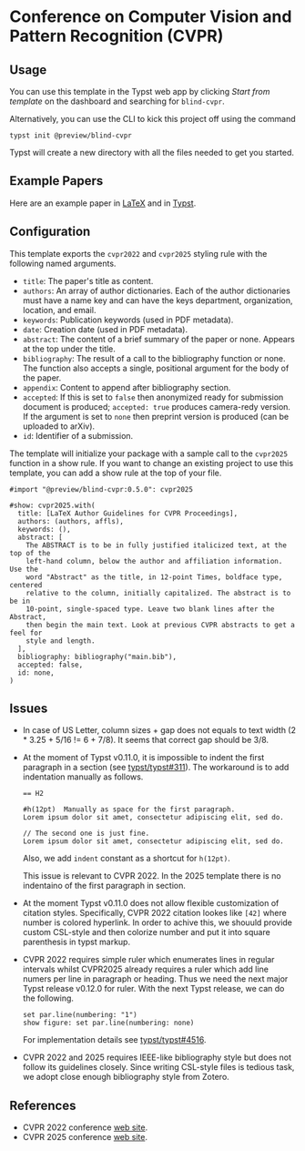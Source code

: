 # Conference on Computer Vision and Pattern Recognition (CVPR)

## Usage

You can use this template in the Typst web app by clicking _Start from
template_ on the dashboard and searching for `blind-cvpr`.

Alternatively, you can use the CLI to kick this project off using the command

```shell
typst init @preview/blind-cvpr
```

Typst will create a new directory with all the files needed to get you started.

## Example Papers

Here are an example paper in [LaTeX][1] and in [Typst][2].

## Configuration

This template exports the `cvpr2022` and `cvpr2025` styling rule with the
following named arguments.

- `title`: The paper's title as content.
- `authors`: An array of author dictionaries. Each of the author dictionaries
  must have a name key and can have the keys department, organization,
  location, and email.
- `keywords`: Publication keywords (used in PDF metadata).
- `date`: Creation date (used in PDF metadata).
- `abstract`: The content of a brief summary of the paper or none. Appears at
  the top under the title.
- `bibliography`: The result of a call to the bibliography function or none.
  The function also accepts a single, positional argument for the body of the
  paper.
- `appendix`: Content to append after bibliography section.
- `accepted`: If this is set to `false` then anonymized ready for submission
  document is produced; `accepted: true` produces camera-redy version. If
  the argument is set to `none` then preprint version is produced (can be
  uploaded to arXiv).
- `id`: Identifier of a submission.

The template will initialize your package with a sample call to the `cvpr2025`
function in a show rule. If you want to change an existing project to use this
template, you can add a show rule at the top of your file.

```typst
#import "@preview/blind-cvpr:0.5.0": cvpr2025

#show: cvpr2025.with(
  title: [LaTeX Author Guidelines for CVPR Proceedings],
  authors: (authors, affls),
  keywords: (),
  abstract: [
    The ABSTRACT is to be in fully justified italicized text, at the top of the
    left-hand column, below the author and affiliation information. Use the
    word "Abstract" as the title, in 12-point Times, boldface type, centered
    relative to the column, initially capitalized. The abstract is to be in
    10-point, single-spaced type. Leave two blank lines after the Abstract,
    then begin the main text. Look at previous CVPR abstracts to get a feel for
    style and length.
  ],
  bibliography: bibliography("main.bib"),
  accepted: false,
  id: none,
)
```

## Issues

- In case of US Letter, column sizes + gap does not equals to text width (2 *
  3.25 + 5/16 != 6 + 7/8). It seems that correct gap should be 3/8.

- At the moment of Typst v0.11.0, it is impossible to indent the first paragraph
  in a section (see [typst/typst#311][3]). The workaround is to add indentation
  manually as follows.

  ```typst
  == H2

  #h(12pt)  Manually as space for the first paragraph.
  Lorem ipsum dolor sit amet, consectetur adipiscing elit, sed do.

  // The second one is just fine.
  Lorem ipsum dolor sit amet, consectetur adipiscing elit, sed do.
  ```

  Also, we add `indent` constant as a shortcut for `h(12pt)`.

  This issue is relevant to CVPR 2022. In the 2025 template there is no
  indentaino of the first paragraph in section.

- At the moment Typst v0.11.0 does not allow flexible customization of citation
  styles. Specifically, CVPR 2022 citation lookes like `[42]` where number is
  colored hyperlink. In order to achive this, we shouuld provide custom
  CSL-style and then colorize number and put it into square parenthesis in
  typst markup.

- CVPR 2022 requires simple ruler which enumerates lines in regular intervals
  whilst CVPR2025 already requires a ruler which add line numers per line in
  paragraph or heading. Thus we need the next major Typst release v0.12.0 for
  ruler. With the next Typst release, we can do the following.

  ```typst
  set par.line(numbering: "1")
  show figure: set par.line(numbering: none)
  ```

  For implementation details see [typst/typst#4516][6].

- CVPR 2022 and 2025 requires IEEE-like bibliography style but does not follow
  its guidelines closely. Since writing CSL-style files is tedious task, we
  adopt close enough bibliography style from Zotero.

## References

+ CVPR 2022 conference [web site][4].
+ CVPR 2025 conference [web site][5].

[1]: example-paper.latex.pdf
[2]: example-paper.typst.pdf
[3]: https://github.com/typst/typst/issues/311
[4]: https://cvpr2022.thecvf.com/author-guidelines#dates
[5]: https://cvpr.thecvf.com/Conferences/2025
[6]: https://github.com/typst/typst/pull/4516
